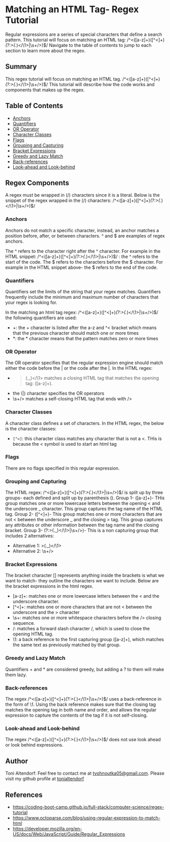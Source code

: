 # Matching an HTML Tag- Regex Tutorial

Regular expressions are a series of special characters that define a search pattern. This tutorial will focus on matching an HTML tag: /^<([a-z]+)([^<]+)_(?:>(._)<\/\1>|\s+\/>)$/
Navigate to the table of contents to jump to each section to learn more about the regex.

## Summary

This regex tutorial will focus on matching an HTML tag. /^<([a-z]+)([^<]+)_(?:>(._)<\/\1>|\s+\/>)$/
This tutorial will describe how the code works and components that makes up the regex.

## Table of Contents

- [Anchors](#anchors)
- [Quantifiers](#quantifiers)
- [OR Operator](#or-operator)
- [Character Classes](#character-classes)
- [Flags](#flags)
- [Grouping and Capturing](#grouping-and-capturing)
- [Bracket Expressions](#bracket-expressions)
- [Greedy and Lazy Match](#greedy-and-lazy-match)
- [Back-references](#back-references)
- [Look-ahead and Look-behind](#look-ahead-and-look-behind)

## Regex Components

A regex must be wrapped in (/) characters since it is a literal. Below is the snippet of the regex wrapped in the (/) characters:
/^<([a-z]+)([^<]+)_(?:>(._)<\/\1>|\s+\/>)$/

### Anchors

Anchors do not match a specific character, instead, an anchor matches a position before, after, or between characters.
^ and $ are examples of regex anchors.

The ^ refers to the character right after the ^ character. For example in the HTML snippet: /^<([a-z]+)([^<]+)_(?:>(._)<\/\1>|\s+\/>)$/ : the ^ refers to the start of the code.
The $ refers to the characters before the $ character. For example in the HTML snippet above- the $ refers to the end of the code.

### Quantifiers
Quantifiers set the limits of the string that your regex matches. Quantifiers frequently include the minimum and maximum number of characters that your regex is looking for.

In the matching an html tag regex: /^<([a-z]+)([^<]+)_(?:>(._)<\/\1>|\s+\/>)$/ the following quantifiers are used:
- +: the + character is listed after the a-z and ^< bracket which means that the previous character should match one or more times
- *: the * character means that the pattern matches zero or more times

### OR Operator
The OR operator specifies that the regular expression engine should match either the code before the | or the code after the |. In the HTML regex: 
- >(._)<\/\1> matches a closing HTML tag that matches the opening tag: ([a-z]+).
- the (|) character specifies the OR operators
- \s+\/> matches a self-closing HTML tag that ends with />

### Character Classes
A character class defines a set of characters. In the HTML regex, the below is the character classes:
- `[^<]`: this character class matches any character that is not a <. THis is because the < symbol is used to start an html tag

### Flags
There are no flags specified in this regular expression.

### Grouping and Capturing
The HTML regex: /^<([a-z]+)([^<]+)_(?:>(._)<\/\1>|\s+\/>)$/ is split up by three groups- each defined and split up by parenthesis ().
Group 1- ([a-z]+)- THis group matches one or more lowercase letters between the opening < and the underscore _ character. This group captures the tag name of the HTML tag.
Group 2- ([^<]+)- This group matches one or more characters that are not < between the underscore _ and the closing > tag. This group captures any attributes or other information between the tag name and the closing bracket.
Group 3- (?:>(._)<\/\1>|\s+\/>)- This is a non capturing group that includes 2 alternatives:
- Alternative 1: >(._)<\/\1>
- Alternative 2: \s+\/>

### Bracket Expressions
The bracket character [] represents anything inside the brackets is what we want to match- they outline the characters we want to include. Below are the bracket expressions in the html regex.
- [a-z]+: matches one or more lowercase letters between the < and the underscore character.
- [^<]+: matches one or more characters that are not < between the underscore and the > character
- \s+: matches one or more whitespace characters before the /> closing sequence.
- \/: matches a forward slash character /, which is used to close the opening HTML tag.
- \1: a back reference to the first capturing group ([a-z]+), which matches the same text as previously matched by that group.

### Greedy and Lazy Match
Quantifiers + and * are considered greedy, but adding a ? to them will make them lazy. 

### Back-references
The regex /^<([a-z]+)([^<]+)_(?:>(._)<\/\1>|\s+\/>)$/ uses a back-reference in the form of \1. Using the back reference makes sure that the closing tag matches the opening tag in both name and order, and allows the regular expression to capture the contents of the tag if it is not self-closing.

### Look-ahead and Look-behind
The regex /^<([a-z]+)([^<]+)_(?:>(._)<\/\1>|\s+\/>)$/ does not use look ahead or look behind expressions.

## Author
Toni Altendorf:
 Feel free to contact me at tvohnoutka05@gmail.com.
  Please visit my github profile at [tonialtendorf](https://github.com/tonialtendorf/)

  ## References
  - https://coding-boot-camp.github.io/full-stack/computer-science/regex-tutorial
  - https://www.octoparse.com/blog/using-regular-expression-to-match-html
  - https://developer.mozilla.org/en-US/docs/Web/JavaScript/Guide/Regular_Expressions
